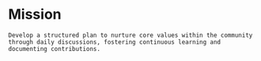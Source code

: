 Mission
============
````
Develop a structured plan to nurture core values within the community through daily discussions, fostering continuous learning and documenting contributions.
````